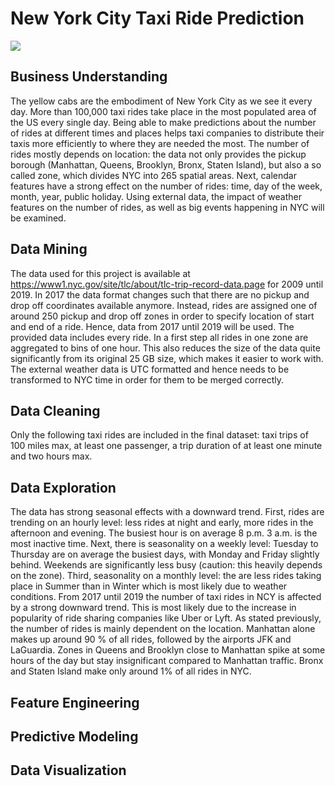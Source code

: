 # New York City Taxi Ride Prediction
![](https://www.tripsavvy.com/thmb/oJts9MQYdhrt93nNu_y83XKt1PQ=/5125x3417/filters:fill%28auto,1%29/traffic-in-times-square--new-york-city-77817998-5c2e88c146e0fb00013a2772.jpg)

## Business Understanding 
The yellow cabs are the embodiment of New York City as we see it every day. More than 100,000 taxi rides take place in the most populated area of the US every single day. Being able to make predictions about the number of rides at different times and places helps taxi companies to distribute their taxis more efficiently to where they are needed the most. The number of rides mostly depends on location: the data not only provides the pickup borough (Manhattan, Queens, Brooklyn, Bronx, Staten Island), but also a so called zone, which divides NYC into 265 spatial areas. Next, calendar features have a strong effect on the number of rides: time, day of the week, month, year, public holiday. Using external data, the impact of weather features on the number of rides, as well as big events happening in NYC will be examined. 

## Data Mining
The data used for this project is available at https://www1.nyc.gov/site/tlc/about/tlc-trip-record-data.page for 2009 until 2019. In 2017 the data format changes such that there are no pickup and drop off coordinates available anymore. Instead, rides are assigned one of around 250 pickup and drop off zones in order to specify location of start and end of a ride. Hence, data from 2017 until 2019 will be used. The provided data includes every ride. In a first step all rides in one zone are aggregated to bins of one hour. This also reduces the size of the data quite significantly from its original 25 GB size, which makes it easier to work with.
The external weather data is UTC formatted and hence needs to be transformed to NYC time in order for them to be merged correctly.

## Data Cleaning
Only the following taxi rides are included in the final dataset: taxi trips of 100 miles max, at least one passenger, a trip duration of at least one minute and two hours max. 

## Data Exploration
The data has strong seasonal effects with a downward trend. First, rides are trending on an hourly level: less rides at night and early, more rides in the afternoon and evening. The busiest hour is on average 8 p.m. 3 a.m. is the most inactive time. Next, there is seasonality on a weekly level: Tuesday to Thursday are on average the busiest days, with Monday and Friday slightly behind. Weekends are significantly less busy (caution: this heavily depends on the zone). Third, seasonality on a monthly level: the are less rides taking place in Summer than in Winter which is most likely due to weather conditions. From 2017 until 2019 the number of taxi rides in NCY is affected by a strong downward trend. This is most likely due to the increase in popularity of ride sharing companies like Uber or Lyft. As stated previously, the number of rides is mainly dependent on the location. Manhattan alone makes up around 90 % of all rides, followed by the airports JFK and LaGuardia. Zones in Queens and Brooklyn close to Manhattan spike at some hours of the day but stay insignificant compared to Manhattan traffic. Bronx and Staten Island make only around 1% of all rides in NYC.
## Feature Engineering
## Predictive Modeling
## Data Visualization
